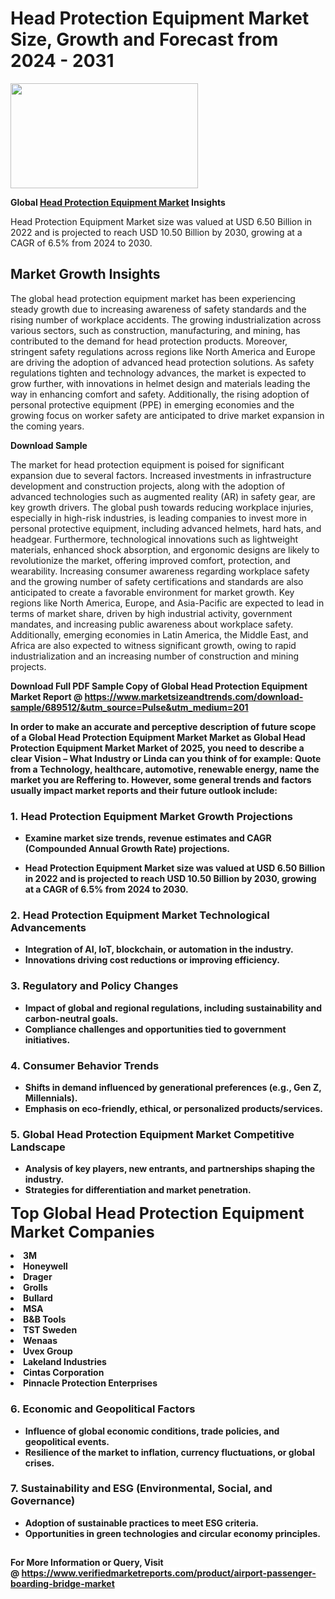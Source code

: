 <H1>Head Protection Equipment Market Size, Growth and Forecast from 2024 - 2031</H1><img class="aligncenter size-medium wp-image-584254" src="https://thirdeyenews.in/wp-content/uploads/2024/09/Global-Market-Research-300x168.jpeg" alt="" width="300" height="168" /><p><strong>Global&nbsp;<a href="https://www.marketsizeandtrends.com/download-sample/689512/&amp;utm_source=Pulse&amp;utm_medium=201">Head Protection Equipment Market</a> Insights</strong></p><p>Head Protection Equipment Market size was valued at USD 6.50 Billion in 2022 and is projected to reach USD 10.50 Billion by 2030, growing at a CAGR of 6.5% from 2024 to 2030.</p><p><h2>Market Growth Insights</h2> <p>The global head protection equipment market has been experiencing steady growth due to increasing awareness of safety standards and the rising number of workplace accidents. The growing industrialization across various sectors, such as construction, manufacturing, and mining, has contributed to the demand for head protection products. Moreover, stringent safety regulations across regions like North America and Europe are driving the adoption of advanced head protection solutions. As safety regulations tighten and technology advances, the market is expected to grow further, with innovations in helmet design and materials leading the way in enhancing comfort and safety. Additionally, the rising adoption of personal protective equipment (PPE) in emerging economies and the growing focus on worker safety are anticipated to drive market expansion in the coming years.</p> <p><strong>Download Sample</strong></p> <p>The market for head protection equipment is poised for significant expansion due to several factors. Increased investments in infrastructure development and construction projects, along with the adoption of advanced technologies such as augmented reality (AR) in safety gear, are key growth drivers. The global push towards reducing workplace injuries, especially in high-risk industries, is leading companies to invest more in personal protective equipment, including advanced helmets, hard hats, and headgear. Furthermore, technological innovations such as lightweight materials, enhanced shock absorption, and ergonomic designs are likely to revolutionize the market, offering improved comfort, protection, and wearability. Increasing consumer awareness regarding workplace safety and the growing number of safety certifications and standards are also anticipated to create a favorable environment for market growth. Key regions like North America, Europe, and Asia-Pacific are expected to lead in terms of market share, driven by high industrial activity, government mandates, and increasing public awareness about workplace safety. Additionally, emerging economies in Latin America, the Middle East, and Africa are also expected to witness significant growth, owing to rapid industrialization and an increasing number of construction and mining projects. <p><strong></p><p><span class=""><strong>Download Full PDF Sample Copy of Global Head Protection Equipment Market Report</strong> @ <a href="https://www.marketsizeandtrends.com/download-sample/689512/&amp;utm_source=Pulse&amp;utm_medium=201" target="_blank">https://www.marketsizeandtrends.com/download-sample/689512/&amp;utm_source=Pulse&amp;utm_medium=201</a></span></p><p>In order to make an accurate and perceptive description of future scope of a Global&nbsp;Head Protection Equipment Market Market as Global&nbsp;Head Protection Equipment Market Market of 2025, you need to describe a clear Vision &ndash; What Industry or Linda can you think of for example: Quote from a Technology, healthcare, automotive, renewable energy, name the market you are Reffering to. However, some general trends and factors usually impact market reports and their future outlook include:</p><h3>1.&nbsp;<strong>Head Protection Equipment Market Growth Projections</strong></h3><ul><li>Examine market size trends, revenue estimates and CAGR (Compounded Annual Growth Rate) projections.</li><li><p>Head Protection Equipment Market size was valued at USD 6.50 Billion in 2022 and is projected to reach USD 10.50 Billion by 2030, growing at a CAGR of 6.5% from 2024 to 2030.</p></li></ul><h3>2.&nbsp;<strong>Head Protection Equipment Market Technological Advancements</strong></h3><ul><li>Integration of AI, IoT, blockchain, or automation in the industry.</li><li>Innovations driving cost reductions or improving efficiency.</li></ul><h3>3.&nbsp;<strong>Regulatory and Policy Changes</strong></h3><ul><li>Impact of global and regional regulations, including sustainability and carbon-neutral goals.</li><li>Compliance challenges and opportunities tied to government initiatives.</li></ul><h3>4.&nbsp;<strong>Consumer Behavior Trends</strong></h3><ul><li>Shifts in demand influenced by generational preferences (e.g., Gen Z, Millennials).</li><li>Emphasis on eco-friendly, ethical, or personalized products/services.</li></ul><h3>5.&nbsp;<strong>Global Head Protection Equipment Market Competitive Landscape</strong></h3><ul><li>Analysis of key players, new entrants, and partnerships shaping the industry.</li><li>Strategies for differentiation and market penetration.</li></ul><p data-pm-slice="1 1 []"><span style="color: inherit; font-family: inherit; font-size: 25px;">Top Global Head Protection Equipment Market Companies</span></p><div class="" data-test-id=""><p><li>3M</li><li> Honeywell</li><li> Drager</li><li> Grolls</li><li> Bullard</li><li> MSA</li><li> B&B Tools</li><li> TST Sweden</li><li> Wenaas</li><li> Uvex Group</li><li> Lakeland Industries</li><li> Cintas Corporation</li><li> Pinnacle Protection Enterprises</li></p></div><h3>6.&nbsp;<strong>Economic and Geopolitical Factors</strong></h3><ul><li>Influence of global economic conditions, trade policies, and geopolitical events.</li><li>Resilience of the market to inflation, currency fluctuations, or global crises.</li></ul><h3>7.&nbsp;<strong>Sustainability and ESG (Environmental, Social, and Governance)</strong></h3><ul><li>Adoption of sustainable practices to meet ESG criteria.</li><li>Opportunities in green technologies and circular economy principles.</li></ul><h2><strong style="font-size: 14px;">For More Information or Query, Visit @&nbsp;</strong><a style="background-color: #ffffff; font-size: 14px;" href="https://www.marketsizeandtrends.com/report/head-protection-equipment-market/" target="_blank">https://www.verifiedmarketreports.com/product/airport-passenger-boarding-bridge-market</a></h2>
